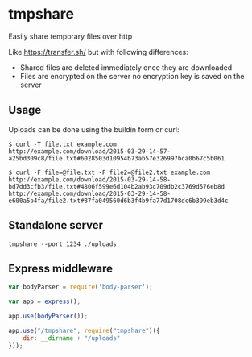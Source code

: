 
# tmpshare

Easily share temporary files over http

Like https://transfer.sh/ but with following differences:

- Shared files are deleted immediately once they are downloaded
- Files are encrypted on the server no encryption key is saved on the server

## Usage

Uploads can be done using the buildin form or curl:

    $ curl -T file.txt example.com
    http://example.com/download/2015-03-29-14-57-a25bd309c8/file.txt#6028503d10954b73ab57e326997bca0b67c5b061

    $ curl -F file=@file.txt -F file2=@file2.txt example.com
    http://example.com/download/2015-03-29-14-58-bd7dd3cfb3/file.txt#4806f599e6d104b2ab93c709db2c3769d576eb8d
    http://example.com/download/2015-03-29-14-58-e600a5b4fa/file2.txt#87fa049560d6b3f4b9fa77d1708dc6b399eb3d4c


## Standalone server

    tmpshare --port 1234 ./uploads

## Express middleware

```js
var bodyParser = require('body-parser');

var app = express();

app.use(bodyParser());

app.use("/tmpshare", require("tmpshare")({
    dir: __dirname + "/uploads"
}));
```
